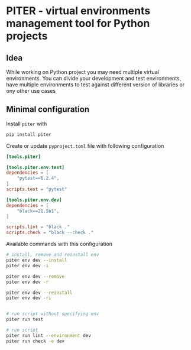 # PITER - virtual environments management tool for Python projects

## Idea
While working on Python project you may need multiple virtual environments. You can divide your development and test environments, have multiple environments to test against different version of libraries or ony other use cases

## Minimal configuration

Install `piter` with

```bash
pip install piter
```

Create or update `pyproject.toml` file with following configuration

```toml
[tools.piter]

[tools.piter.env.test]
dependencies = [
	"pytest==6.2.4", 
]
scripts.test = "pytest"

[tools.piter.env.dev]
dependencies = [
	"black==21.5b1",
]

scripts.lint = "black ."
scripts.check = "black --check ."
```

Available commands with this configuration

```bash
# install, remove and reinstall env 
piter env dev --install
piter env dev -i

piter env dev --remove
piter env dev -r

piter env dev --reinstall
piter env dev -ri


# run script without specifying env
piter run test

# run script
piter run lint --environment dev
piter run check -e dev
```
